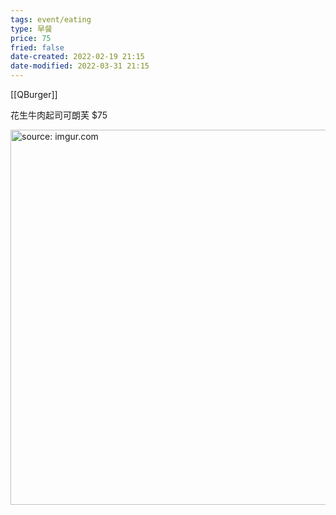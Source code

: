```yaml
---
tags: event/eating
type: 早餐
price: 75
fried: false
date-created: 2022-02-19 21:15
date-modified: 2022-03-31 21:15
---
```


[[QBurger]]

花生牛肉起司可朗芙 $75

<a href="https://imgur.com/s5UlZ0J"><img src="https://i.imgur.com/s5UlZ0J.jpg" title="source: imgur.com" width="600px"/></a>
